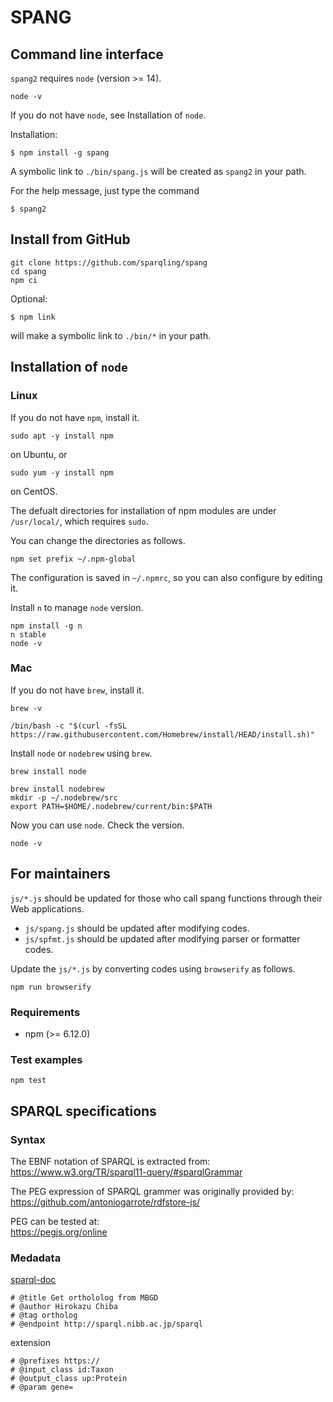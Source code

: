 # SPANG

## Command line interface
`spang2` requires `node` (version >= 14).
```
node -v
```
If you do not have `node`, see Installation of `node`.

Installation:
```
$ npm install -g spang
```
A symbolic link to `./bin/spang.js` will be created as `spang2` in your path.

For the help message, just type the command
```
$ spang2
```

## Install from GitHub
```
git clone https://github.com/sparqling/spang
cd spang
npm ci
```
Optional:
```
$ npm link
```
will make a symbolic link to `./bin/*` in your path.

## Installation of `node`

### Linux
If you do not have `npm`, install it.
```
sudo apt -y install npm
```
on Ubuntu, or
```
sudo yum -y install npm
```
on CentOS.

The defualt directories for installation of npm modules are under `/usr/local/`, which requires `sudo`.

You can change the directories as follows.
```
npm set prefix ~/.npm-global
```
The configuration is saved in `~/.npmrc`, so you can also configure by editing it.

Install `n` to manage `node` version.
```
npm install -g n
n stable
node -v
```

### Mac
If you do not have `brew`, install it.
```
brew -v
```
```
/bin/bash -c "$(curl -fsSL https://raw.githubusercontent.com/Homebrew/install/HEAD/install.sh)"
```
Install `node` or `nodebrew` using `brew`.
```
brew install node
```
```
brew install nodebrew
mkdir -p ~/.nodebrew/src
export PATH=$HOME/.nodebrew/current/bin:$PATH
```
Now you can use `node`. Check the version.
```
node -v
```

## For maintainers

`js/*.js` should be updated for those who call spang functions through their Web applications.

* `js/spang.js` should be updated after modifying codes.
* `js/spfmt.js` should be updated after modifying parser or formatter codes.

Update the `js/*.js` by converting codes using `browserify` as follows.
```
npm run browserify
```

### Requirements
- npm (>= 6.12.0)

### Test examples
```
npm test
```

## SPARQL specifications

### Syntax
The EBNF notation of SPARQL is extracted from:<br>
https://www.w3.org/TR/sparql11-query/#sparqlGrammar

The PEG expression of SPARQL grammer was originally provided by:<br>
https://github.com/antoniogarrote/rdfstore-js/

PEG can be tested at:<br>
https://pegjs.org/online

### Medadata
[sparql-doc](https://github.com/ldodds/sparql-doc)
```
# @title Get orthololog from MBGD
# @author Hirokazu Chiba
# @tag ortholog
# @endpoint http://sparql.nibb.ac.jp/sparql
```
extension
```
# @prefixes https://
# @input_class id:Taxon
# @output_class up:Protein
# @param gene=
```
